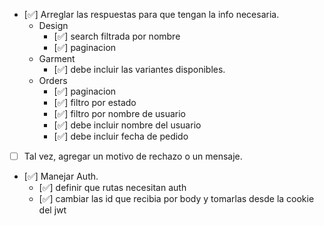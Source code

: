 - [✅] Arreglar las respuestas para que tengan la info necesaria.
  - Design
    - [✅] search filtrada por nombre
    - [✅] paginacion
  - Garment
    - [✅] debe incluir las variantes disponibles.
  - Orders
    - [✅] paginacion
    - [✅] filtro por estado
    - [✅] filtro por nombre de usuario
    - [✅] debe incluir nombre del usuario
    - [✅] debe incluir fecha de pedido
- [ ] Tal vez, agregar un motivo de rechazo o un mensaje.
- [✅] Manejar Auth.
  - [✅] definir que rutas necesitan auth
  - [✅] cambiar las id que recibia por body y tomarlas desde la cookie del jwt
